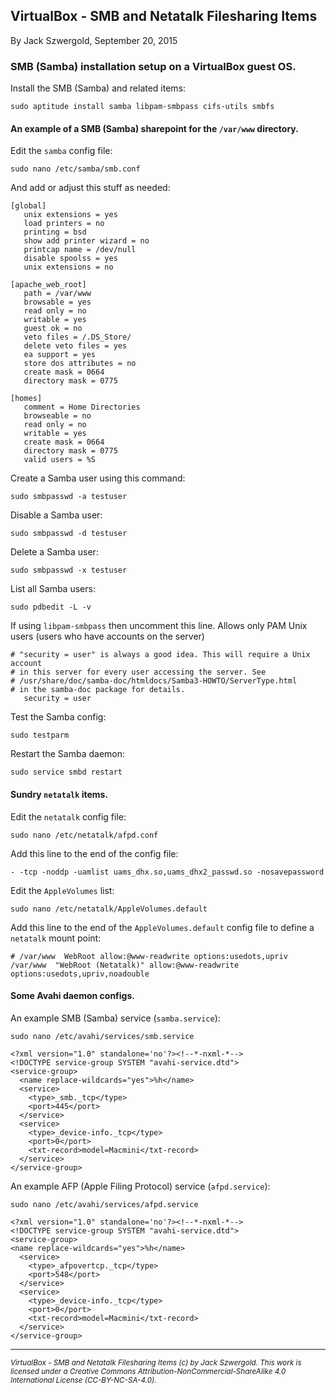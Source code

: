 ## VirtualBox - SMB and Netatalk Filesharing Items

By Jack Szwergold, September 20, 2015

### SMB (Samba) installation setup on a VirtualBox guest OS.

 Install the SMB (Samba) and related items:

    sudo aptitude install samba libpam-smbpass cifs-utils smbfs

#### An example of a SMB (Samba) sharepoint for the `/var/www` directory.

Edit the `samba` config file:

	sudo nano /etc/samba/smb.conf
	
And add or adjust this stuff as needed:

	[global]
	   unix extensions = yes
	   load printers = no
	   printing = bsd
	   show add printer wizard = no
	   printcap name = /dev/null
	   disable spoolss = yes
	   unix extensions = no
	
	[apache_web_root]
	   path = /var/www
	   browsable = yes
	   read only = no
	   writable = yes
	   guest ok = no
	   veto files = /.DS_Store/
	   delete veto files = yes
	   ea support = yes
	   store dos attributes = no
	   create mask = 0664
	   directory mask = 0775
	
	[homes]
	   comment = Home Directories
	   browseable = no
	   read only = no
	   writable = yes
	   create mask = 0664
	   directory mask = 0775   
	   valid users = %S

Create a Samba user using this command:

	sudo smbpasswd -a testuser

Disable a Samba user:

	sudo smbpasswd -d testuser

Delete a Samba user:

	sudo smbpasswd -x testuser

List all Samba users:

    sudo pdbedit -L -v

If using `libpam-smbpass` then uncomment this line. Allows only PAM Unix users (users who have accounts on the server)

	# "security = user" is always a good idea. This will require a Unix account
	# in this server for every user accessing the server. See
	# /usr/share/doc/samba-doc/htmldocs/Samba3-HOWTO/ServerType.html
	# in the samba-doc package for details.
	   security = user

Test the Samba config:

	sudo testparm

Restart the Samba daemon:

    sudo service smbd restart

#### Sundry `netatalk` items.

Edit the `netatalk` config file:

	sudo nano /etc/netatalk/afpd.conf

Add this line to the end of the config file:

	- -tcp -noddp -uamlist uams_dhx.so,uams_dhx2_passwd.so -nosavepassword

Edit the `AppleVolumes` list:

    sudo nano /etc/netatalk/AppleVolumes.default

Add this line to the end of the `AppleVolumes.default` config file to define a `netatalk` mount point:

	# /var/www  WebRoot allow:@www-readwrite options:usedots,upriv
	/var/www  "WebRoot (Netatalk)" allow:@www-readwrite options:usedots,upriv,noadouble

#### Some Avahi daemon configs.

An example SMB (Samba) service (`samba.service`):

    sudo nano /etc/avahi/services/smb.service

	<?xml version="1.0" standalone='no'?><!--*-nxml-*-->
	<!DOCTYPE service-group SYSTEM "avahi-service.dtd">
	<service-group>
	  <name replace-wildcards="yes">%h</name>
	  <service>
	    <type>_smb._tcp</type>
	    <port>445</port>
	  </service>
	  <service>
	    <type>_device-info._tcp</type>
	    <port>0</port>
	    <txt-record>model=Macmini</txt-record>
	  </service>
	</service-group>

An example AFP (Apple Filing Protocol) service (`afpd.service`):

	sudo nano /etc/avahi/services/afpd.service
	
	<?xml version="1.0" standalone='no'?><!--*-nxml-*-->
	<!DOCTYPE service-group SYSTEM "avahi-service.dtd">
	<service-group>
	<name replace-wildcards="yes">%h</name>
	  <service>
	    <type>_afpovertcp._tcp</type>
	    <port>548</port>
	  </service>
	  <service>
	    <type>_device-info._tcp</type>
	    <port>0</port>
	    <txt-record>model=Macmini</txt-record>
	  </service>
	</service-group>

***

<sup>*VirtualBox - SMB and Netatalk Filesharing Items (c) by Jack Szwergold. This work is licensed under a Creative Commons Attribution-NonCommercial-ShareAlike 4.0 International License (CC-BY-NC-SA-4.0).*</sup>
